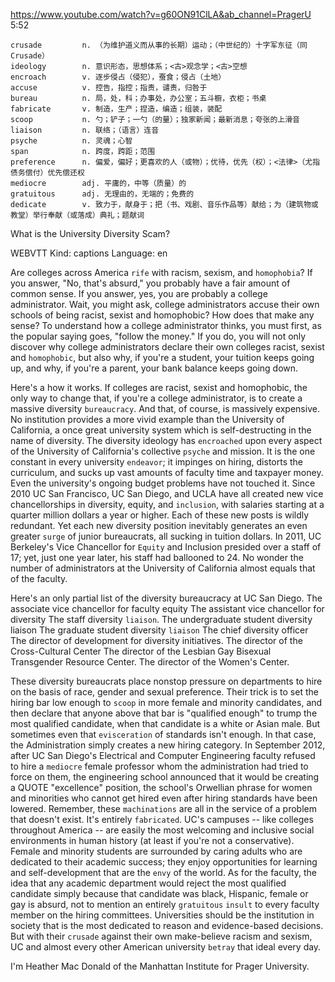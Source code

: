 https://www.youtube.com/watch?v=g60ON91ClLA&ab_channel=PragerU 
5:52
```  
crusade         n. （为维护道义而从事的长期）运动；（中世纪的）十字军东征（同 Crusade）
ideology        n. 意识形态，思想体系；<古>观念学；<古>空想
encroach        v. 逐步侵占（侵犯），蚕食；侵占（土地）
accuse          v. 控告，指控；指责，谴责，归咎于
bureau          n. 局，处，科；办事处，办公室；五斗橱，衣柜；书桌
fabricate       v. 制造，生产；捏造，编造；组装，装配
scoop           n. 勺；铲子；一勺（的量）；独家新闻；最新消息；夸张的上滑音
liaison         n. 联络；（语言）连音
psyche          n. 灵魂；心智
span            n. 跨度，跨距；范围
preference      n. 偏爱，偏好；更喜欢的人（或物）；优待，优先（权）；<法律>（尤指债务偿付）优先偿还权
mediocre        adj. 平庸的，中等（质量）的
gratuitous      adj. 无理由的，无端的；免费的  
dedicate        v. 致力于，献身于；把（书、戏剧、音乐作品等）献给；为（建筑物或教堂）举行奉献（或落成）典礼；题献词  
```

What is the University Diversity Scam? 

WEBVTT Kind: captions Language: en 

Are colleges across America `rife` with racism, sexism, and `homophobia`? If you answer, "No, that's absurd," you probably have a fair amount of common sense. If you answer, yes, you are probably a college administrator. Wait, you might ask, college administrators accuse their own schools of being racist, sexist and homophobic? How does that make any sense? To understand how a college administrator thinks, you must first, as the popular saying goes, "follow the money." If you do, you will not only discover why college administrators declare their own colleges racist, sexist and `homophobic`, but also why, if you're a student, your tuition keeps going up, and why, if you're a parent, your bank balance keeps going down. 

Here's a how it works. If colleges are racist, sexist and homophobic, the only way to change that, if you're a college administrator, is to create a massive diversity `bureaucracy`. And that, of course, is massively expensive. No institution provides a more vivid example than the University of California, a once great university system which is self-destructing in the name of diversity. The diversity ideology has `encroached` upon every aspect of the University of California's collective `psyche` and mission. It is the one constant in every university `endeavor`; it impinges on hiring, distorts the curriculum, and sucks up vast amounts of faculty time and taxpayer money. Even the university's ongoing budget problems have not touched it. Since 2010 UC San Francisco, UC San Diego, and UCLA have all created new vice chancellorships in diversity, equity, and `inclusion`, with salaries starting at a quarter million dollars a year or higher. Each of these new posts is wildly redundant. Yet each new diversity position inevitably generates an even greater `surge` of junior bureaucrats, all sucking in tuition dollars. In 2011, UC Berkeley's Vice Chancellor for `Equity` and Inclusion presided over a staff of 17; yet, just one year later, his staff had ballooned to 24. No wonder the number of administrators at the University of California almost equals that of the faculty. 

Here's an only partial list of the diversity bureaucracy at UC San Diego. 
The associate vice chancellor for faculty equity The assistant vice chancellor for diversity The staff diversity `liaison`. The undergraduate student diversity liaison The graduate student diversity `liaison` The chief diversity officer The director of development for diversity initiatives. The director of the Cross-Cultural Center The director of the Lesbian Gay Bisexual Transgender Resource Center. The director of the Women's Center. 

These diversity bureaucrats place nonstop pressure on departments to hire on the basis of race, gender and sexual preference. Their trick is to set the hiring bar low enough to `scoop` in more female and minority candidates, and then declare that anyone above that bar is "qualified enough" to trump the most qualified candidate, when that candidate is a white or Asian male. But sometimes even that `evisceration` of standards isn't enough. In that case, the Administration simply creates a new hiring category. In September 2012, after UC San Diego's Electrical and Computer Engineering faculty refused to hire a `mediocre` female professor whom the administration had tried to force on them, the engineering school announced that it would be creating a QUOTE "excellence" position, the school's Orwellian phrase for women and minorities who cannot get hired even after hiring standards have been lowered. Remember, these `machinations` are all in the service of a problem that doesn't exist. It's entirely `fabricated`. UC's campuses -- like colleges throughout America -- are easily the most welcoming and inclusive social environments in human history (at least if you're not a conservative). Female and minority students are surrounded by caring adults who are dedicated to their academic success; they enjoy opportunities for learning and self-development that are the `envy` of the world. As for the faculty, the idea that any academic department would reject the most qualified candidate simply because that candidate was black, Hispanic, female or gay is absurd, not to mention an entirely `gratuitous` `insult` to every faculty member on the hiring committees. Universities should be the institution in society that is the most dedicated to reason and evidence-based decisions. But with their `crusade` against their own make-believe racism and sexism, UC and almost every other American university `betray` that ideal every day. 

I'm Heather Mac Donald of the Manhattan Institute for Prager University. 